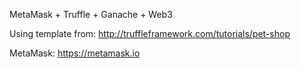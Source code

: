 MetaMask + Truffle + Ganache + Web3

Using template from: 
http://truffleframework.com/tutorials/pet-shop

MetaMask:
https://metamask.io

